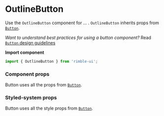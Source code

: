 # OutlineButton

Use the `OutlineButton` component for ... . `OutlineButton` inherits props from [`Button`](https://consensys.github.io/rimble-ui/?path=/story/components-buttons-button--documentation).

_Want to understand best practices for using a button component?_ Read [`Button` design guidelines](https://consensys.github.io/rimble-ui/?path=/story/components-buttons--design-guidelines)

**Import component**

```jsx
import { OutlineButton } from 'rimble-ui';
```

<!-- STORY -->

### Component props

Button uses all the props from [`Button`](https://consensys.github.io/rimble-ui/?path=/story/components-buttons-button--documentation).

### Styled-system props

Button uses all the style props from [`Button`](https://consensys.github.io/rimble-ui/?path=/story/components-buttons-button--documentation).
